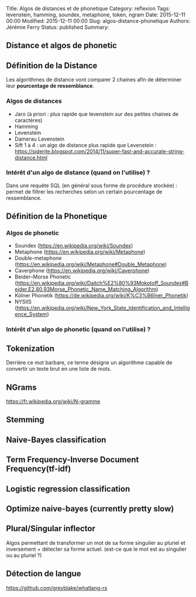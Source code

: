 Title: Algos de distances et de phonetique
Category: reflexion
Tags: levenstein, hamming, soundex, metaphone, token, ngram
Date: 2015-12-11 00:00
Modified: 2015-12-11 00:00
Slug: algos-distance-phonetique
Authors: Jérémie Ferry
Status: published
Summary:

## Distance et algos de phonetic

## Définition de la Distance

Les algorithmes de distance vont comparer 2 chaines afin de déterminer leur **pourcentage de ressemblance**.

### Algos de distances

- Jaro (à priori : plus rapide que levenstein sur des petites chaines de caractères)
- Hamming
- Levenstein
- Damerau Levenstein
- Sift 1 à 4 : un algo de distance plus rapide que Levenstein :
https://siderite.blogspot.com/2014/11/super-fast-and-accurate-string-distance.html

### Intérêt d'un algo de distance (quand on l'utilise) ?

Dans une requète SQL (en général sous forme de procédure stockée) : permet de filtrer les recherches selon un certain pourcentage de ressemblance.

## Définition de la Phonetique

### Algos de phonetic

- Soundex (https://en.wikipedia.org/wiki/Soundex)
- Metaphone (https://en.wikipedia.org/wiki/Metaphone)
- Double-metaphone (https://en.wikipedia.org/wiki/Metaphone#Double_Metaphone)
-  Caverphone (https://en.wikipedia.org/wiki/Caverphone)
- Beider–Morse Phonetic (https://en.wikipedia.org/wiki/Daitch%E2%80%93Mokotoff_Soundex#Beider.E2.80.93Morse_Phonetic_Name_Matching_Algorithm)
- Kölner Phonetik (https://de.wikipedia.org/wiki/K%C3%B6lner_Phonetik)
- NYSIIS (https://en.wikipedia.org/wiki/New_York_State_Identification_and_Intelligence_System)

### Intérêt d'un algo de phonetic (quand on l'utilise) ?

## Tokenization

Derrière ce mot barbare, ce terme désigne un algorithme capable de convertir un texte brut en une liste de mots.

## NGrams

https://fr.wikipedia.org/wiki/N-gramme

## Stemming

## Naive-Bayes classification

## Term Frequency-Inverse Document Frequency(tf-idf)

## Logistic regression classification

## Optimize naive-bayes (currently pretty slow)

## Plural/Singular inflector

Algos permettant de transformer un mot de sa forme singulier au pluriel et inversement + détecter sa forme actuel. (est-ce que le mot est au singulier ou au pluriel ?)

## Détection de langue

https://github.com/greyblake/whatlang-rs
